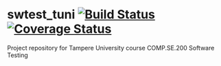 # swtest_tuni [![Build Status](https://app.travis-ci.com/r-kivi/swtest_tuni.svg?branch=main)](https://app.travis-ci.com/r-kivi/swtest_tuni) [![Coverage Status](https://coveralls.io/repos/github/r-kivi/swtest_tuni/badge.svg?branch=main)](https://coveralls.io/github/r-kivi/swtest_tuni?branch=main)
Project repository for Tampere University course COMP.SE.200 Software Testing
